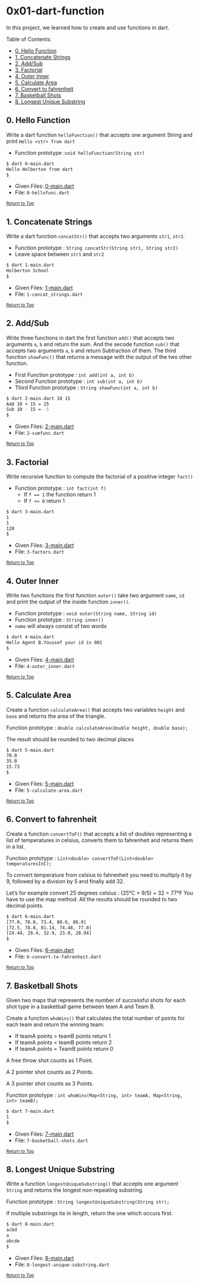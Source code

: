 # 0x01-dart-function
In this project, we learned how to create and use functions in dart.

Table of Contents:
- [0. Hello Function](#0-hello-function)
- [1. Concatenate Strings](#1-concatenate-strings)
- [2. Add/Sub](#2-addsub)
- [3. Factorial](#3-factorial)
- [4. Outer Inner](#4-outer-inner)
- [5. Calculate Area](#5-calculate-area)
- [6. Convert to fahrenheit](#6-convert-to-fahrenheit)
- [7. Basketball Shots](#7-basketball-shots)
- [8. Longest Unique Substring](#8-longest-unique-substring)

## 0. Hello Function
Write a dart function `helloFunction()` that accepts one argument String and print `Hello <str> from dart`

- Function prototype :`void helloFunction(String str)`

```sh
$ dart 0-main.dart
Hello Holberton from dart
$
```

- Given Files: [0-main.dart](0-main.dart)
- File: `0-hellofunc.dart`

<sub>[Return to Top](#0x01-dart-function)</sub>

## 1. Concatenate Strings
Write a dart function `concatStr()` that accepts two arguments `str1`, `str2`.
- Function prototype : `String concatStr(String str1, String str2)`
- Leave space between `str1` and `str2`

```sh
$ dart 1-main.dart
Holberton School
$
```
- Given Files: [1-main.dart](1-main.dart)
- File: `1-concat_strings.dart`

<sub>[Return to Top](#0x01-dart-function)</sub>

## 2. Add/Sub
Write three functions in dart the first function `add()` that accepts two arguments `a`, `b` and return the sum. And the secode function `sub()` that accepts two arguments `a`, `b` and return Subtraction of them. The third function `showFunc()` that returns a message with the output of the two other function.

- First Function prototype : `int add(int a, int b)`
- Second Function prototype : `int sub(int a, int b)`
- Third Function prototype : `String showFunc(int a, int b)`

```sh
$ dart 2-main.dart 10 15
Add 10 + 15 = 25
Sub 10 - 15 = -5
$
```
- Given Files: [2-main.dart](2-main.dart)
- File: `2-sumfunc.dart`

<sub>[Return to Top](#0x01-dart-function)</sub>

## 3. Factorial
Write recursive function to compute the factorial of a positive integer `fact()`

- Function prototype : `int fact(int f)`
    - If `f == 1` the function return 1
    - If `f <= 0` return 1

```sh
$ dart 3-main.dart
1
1
120
$
```

- Given Files: [3-main.dart](3-main.dart)
- File: `3-factors.dart`

<sub>[Return to Top](#0x01-dart-function)</sub>

## 4. Outer Inner
Write two functions the first function `outer()` take two argument `name`, `id` and print the output of the inside function `inner()`.
- Function prototype : `void outer(String name, String id)`
- Function prototype : `String inner()`
- `name` will always consist of two words

```sh
$ dart 4-main.dart
Hello Agent B.Youssef your id is 001
$
```

- Given Files: [4-main.dart](4-main.dart)
- File: `4-outer_inner.dart`

<sub>[Return to Top](#0x01-dart-function)</sub>

## 5. Calculate Area
Create a function `calculateArea()` that accepts two variables `height` and `base` and returns the area of the triangle.

Function prototype : `double calculateArea(double height, double base);`

The result should be rounded to two decimal places

```sh
$ dart 5-main.dart
70.0
35.0
15.73
$
```

- Given Files: [5-main.dart](5-main.dart)
- File: `5-calculate-area.dart`

<sub>[Return to Top](#0x01-dart-function)</sub>

## 6. Convert to fahrenheit
Create a function `convertToF()` that accepts a list of doubles representing a list of temperatures in celsius, converts them to fahrenheit and returns them in a list.

Function prototype : `List<double> convertToF(List<double> temperaturesInC);`

To convert temperature from celsius to fahrenheit you need to multiply it by 9, followed by a division by 5 and finally add 32.

Let’s for example convert 25 degrees celsius : (25°C × 9/5) + 32 = 77°F You have to use the map method. All the results should be rounded to two decimal points.

```sh
$ dart 6-main.dart
[77.0, 78.8, 73.4, 80.6, 86.0]
[72.5, 78.8, 81.14, 74.48, 77.0]
[24.44, 28.4, 32.9, 23.0, 28.94]
$
```

- Given Files: [6-main.dart](6-main.dart)
- File: `6-convert-to-fahrenheit.dart`

<sub>[Return to Top](#0x01-dart-function)</sub>

## 7. Basketball Shots
Given two maps that represents the number of successful shots for each shot type in a basketball game between team A and Team B.

Create a function `whoWins()` that calculates the total number of points for each team and return the winning team:
- If teamA points &gt; teamB points return 1
- If teamA points &lt; teamB points return 2
- If teamA points = TeamB points return 0

A free throw shot counts as 1 Point.

A 2 pointer shot counts as 2 Points.

A 3 pointer shot counts as 3 Points.

Function prototype : `int whoWins(Map<String, int> teamA, Map<String, int> teamB);`

```sh
$ dart 7-main.dart
1
$
```

- Given Files: [7-main.dart](7-main.dart)
- File: `7-basketball-shots.dart`

<sub>[Return to Top](#0x01-dart-function)</sub>

## 8. Longest Unique Substring
Write a function `longestUniqueSubstring()` that accepts one argument `String` and returns the longest non-repeating substring.

Function prototype : `String longestUniqueSubstring(String str);`

If multiple substrings tie in length, return the one which occurs first.

```sh
$ dart 8-main.dart
acbd
a
abcde
$
```

- Given Files: [8-main.dart](8-main.dart)
- File: `8-longest-unique-substring.dart`

<sub>[Return to Top](#0x01-dart-function)</sub>
